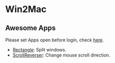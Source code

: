 # Win2Mac
## Awesome Apps
Please set Apps open before login, check [here](https://support.apple.com/zh-cn/guide/mac-help/mh15189/mac).
+ [Rectangle](https://rectangleapp.com/): Split windows.
+ [ScrollReverser](https://pilotmoon.com/scrollreverser/): Change mouse scroll direction. 
